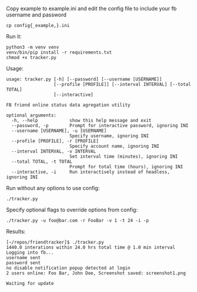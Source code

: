 Copy example to example.ini and edit the config file to include your fb username and password
```
cp config{_example,}.ini
```

Run it:
```
python3 -m venv venv
venv/bin/pip install -r requirements.txt
chmod +x tracker.py
```
Usage:
```
usage: tracker.py [-h] [--password] [--username [USERNAME]]
                  [--profile [PROFILE]] [--interval INTERVAL] [--total TOTAL]
                  [--interactive]

FB friend online status data agregation utility

optional arguments:
  -h, --help            show this help message and exit
  --password, -p        Prompt for interactive password, ignoring INI
  --username [USERNAME], -u [USERNAME]
                        Specify username, ignoring INI
  --profile [PROFILE], -r [PROFILE]
                        Specify account name, ignoring INI
  --interval INTERVAL, -v INTERVAL
                        Set interval time (minutes), ignoring INI
  --total TOTAL, -t TOTAL
                        Prompt for total time (hours), ignoring INI
  --interactive, -i     Run interactively instead of headless, ignoring INI
```

Run without any options to use config:
```
./tracker.py
```

Specify optional flags to override options from config:
```
./tracker.py -u foo@bar.com -r FooBar -v 1 -t 24 -i -p
```

Results:
```
[~/repos/friendtracker]$ ./tracker.py
1440.0 interations within 24.0 hrs total time @ 1.0 min interval
Logging into fb...
username sent
password sent
no disable notification popup detected at login
2 users online: Foo Bar, John Doe, Screenshot saved: screenshot1.png

Waiting for update
```
